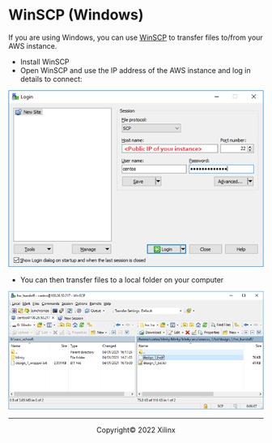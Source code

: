 # WinSCP (Windows)

If you are using Windows, you can use [WinSCP](https://winscp.net/) to transfer files to/from your AWS instance.

* Install WinSCP
* Open WinSCP and use the IP address of the AWS instance and log in details to connect:

![](./images/winscp/winscp_login.png)



* You can then transfer files to a local folder on your computer

![](./images/winscp/winscp_hwh.png)



---------------------------------------
<p align="center">Copyright&copy; 2022 Xilinx</p>